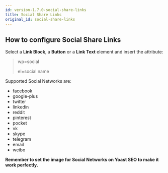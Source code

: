 ```yaml
---
id: version-1.7.0-social-share-links
title: Social Share Links
original_id: social-share-links
---
```


## How to configure Social Share Links

Select a **Link Block**, a **Button** or a **Link Text** element and insert the attribute:

> wp=social
>
> el=social name

Supported Social Networks are:

- facebook
- google-plus
- twitter
- linkedin
- reddit
- pinterest
- pocket
- vk
- skype
- telegram
- email
- weibo

**Remember to set the image for Social Networks on Yoast SEO to make it work perfectly.**